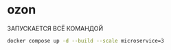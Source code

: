 # ozon

 ЗАПУСКАЕТСЯ ВСЁ КОМАНДОЙ

 ```bash 
 docker compose up -d --build --scale microservice=3
 ```